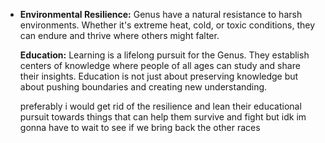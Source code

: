 - **Environmental Resilience:** Genus have a natural resistance to harsh environments. Whether it's extreme heat, cold, or toxic conditions, they can endure and thrive where others might falter.
  
  **Education:** Learning is a lifelong pursuit for the Genus. They establish centers of knowledge where people of all ages can study and share their insights. Education is not just about preserving knowledge but about pushing boundaries and creating new understanding.
  
  preferably i would get rid of the resilience and lean their educational pursuit towards things that can help them survive and fight but idk im gonna have to wait to see if we bring back the other races